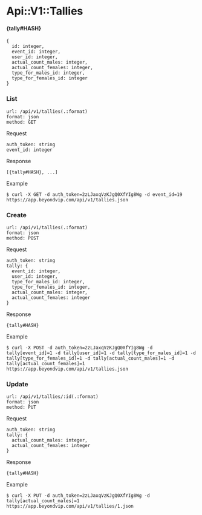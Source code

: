 # Api::V1::Tallies

#### {tally#HASH}
    {
      id: integer,
      event_id: integer,
      user_id: integer,
      actual_count_males: integer,
      actual_count_females: integer,
      type_for_males_id: integer,
      type_for_females_id: integer
    }

### List
    url: /api/v1/tallies(.:format)
    format: json
    method: GET

  Request

    auth_token: string
    event_id: integer

  Response

    [{tally#HASH}, ...]

  Example

    $ curl -X GET -d auth_token=2zLJaxqVzKJgQ0XfYIg8Wg -d event_id=19 https://app.beyondvip.com/api/v1/tallies.json

### Create
    url: /api/v1/tallies(.:format)
    format: json
    method: POST

  Request

    auth_token: string
    tally: {
      event_id: integer,
      user_id: integer,
      type_for_males_id: integer,
      type_for_females_id: integer,
      actual_count_males: integer,
      actual_count_females: integer
    }

  Response

    {tally#HASH}

  Example

    $ curl -X POST -d auth_token=2zLJaxqVzKJgQ0XfYIg8Wg -d tally[event_id]=1 -d tally[user_id]=1 -d tally[type_for_males_id]=1 -d tally[type_for_females_id]=1 -d tally[actual_count_males]=1 -d tally[actual_count_females]=1 https://app.beyondvip.com/api/v1/tallies.json

### Update
    url: /api/v1/tallies/:id(.:format)
    format: json
    method: PUT

  Request

    auth_token: string
    tally: {
      actual_count_males: integer,
      actual_count_females: integer
    }

  Response

    {tally#HASH}

  Example

    $ curl -X PUT -d auth_token=2zLJaxqVzKJgQ0XfYIg8Wg -d tally[actual_count_males]=1 https://app.beyondvip.com/api/v1/tallies/1.json
